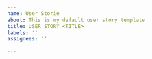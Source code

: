 ```yaml
---
name: User Storie
about: This is my default user story template
title: USER STORY <TITLE>
labels: ''
assignees: ''

---
```



